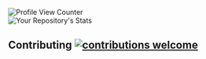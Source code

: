 ![Profile View Counter](https://komarev.com/ghpvc/?username=LarsRosenkilde)  
![Your Repository's Stats](https://github-readme-stats.vercel.app/api?username=LarsRosenkilde&theme=blue-green)  
## Contributing [![contributions welcome](https://img.shields.io/badge/contributions-welcome-brightgreen.svg?style=flat)](https://github.com/LarsRosenkilde)
